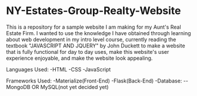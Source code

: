 # NY-Estates-Group-Realty-Website
This is a repository for a sample website I am making for my Aunt's Real Estate Firm. I wanted to use the knowledge I have obtained through learning about web development in my intro level course, currently reading the textbook "JAVASCRIPT AND JQUERY" by John Duckett to make a website that is fully functional for day to day uses, make this website's user experience enjoyable, and make the website look appealing.  

Languages Used:
-HTML
-CSS
-JavaScript

Frameworks Used:
-Materialize(Front-End)
-Flask(Back-End)
  -Database:
      --MongoDB OR MySQL(not yet decided yet)

